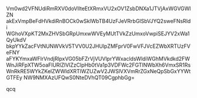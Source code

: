 Vm0wd2VFNUdiRmRXV0doVllteEtXRmxVU2xOV1ZsbDNXa1JTVjAxWGVGWlZN
akExVmpBeFdHVkdiRnBOCk0wSklWbTB4UzFJeVRrbGlSbVJYQ2sweFNsRldi
WGhoVXpKT2MxZHVSbGRpUmxwWVEyMUtTVkZzUmxoVwpiSEJYV2xWa1QyUkdV
bkpYYkZacFVtNUNWVkV5TVV0U2JHUlpZMFprV0FwVFJVcEZWbXRTUzFVeFNY
aFYKYmxaWFlrVndjRlpxVG05bFZrVjVUVlprYWxacldsWldiWGhMVkdkd2FW
WnJiRFpXTW5oaFlURlZlVlZzClpHb0tVa1p3VDFWc2FGTlNWbXh6VmxSR1Rs
WnRkRE5WYkZKelZWWldXRTlWZUZwV2JWSlVXVmRrZGxNeQpSbGxYYWtGTFEy
NW9NMXAzUFQwS0NteDVhQT09CgphbGg=

qcq